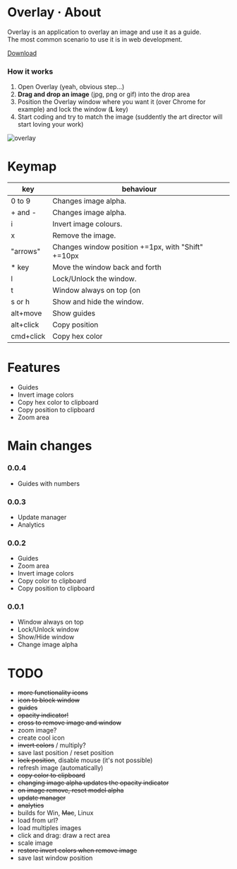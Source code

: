 # Overlay · About

Overlay is an application to overlay an image and use it as a guide.<br/>
The most common scenario to use it is in web development.

[Download](https://dl.dropboxusercontent.com/u/311265/overlay/build/latest/Overlay_0.0.4.air)

### How it works ###

1. Open Overlay (yeah, obvious step...)
2. **Drag and drop an image** (jpg, png or gif) into the drop area
3. Position the Overlay window where you want it (over Chrome for example) and lock the window (**L** key)
4. Start coding and try to match the image (suddently the art director will start loving your work)

![overlay](https://dl.dropboxusercontent.com/u/311265/overlay/overlay_animated.gif)


# Keymap

|key|behaviour|
|---|---------|
|0 to 9|Changes image alpha.|
|+ and -|Changes image alpha.|
|i|Invert image colours.|
|x|Remove the image.|
|"arrows"|Changes window position +=1px, with "Shift" +=10px|
|* key|Move the window back and forth|
|l|Lock/Unlock the window.|
|t|Window always on top (on|off).|
|s or h|Show and hide the window.|
|alt+move|Show guides|
|alt+click|Copy position|
|cmd+click|Copy hex color|

# Features

- Guides
- Invert image colors
- Copy hex color to clipboard
- Copy position to clipboard
- Zoom area

# Main changes

### 0.0.4

- Guides with numbers

### 0.0.3

- Update manager
- Analytics

### 0.0.2

- Guides
- Zoom area
- Invert image colors
- Copy color to clipboard
- Copy position to clipboard

### 0.0.1

- Window always on top
- Lock/Unlock window
- Show/Hide window
- Change image alpha


# TODO

- <del>more functionality icons</del>
- <del>icon to block window</del>
- <del>guides</del>
- <del>opacity indicator!</del>
- <del>cross to remove image and window</del>
- zoom image?
- create cool icon
- <del>invert colors</del> / multiply?
- save last position / reset position
- <del>lock position</del>, disable mouse (it's not possible)
- refresh image (automatically)
- <del>copy color to clipboard</del>
- <del>changing image alpha updates the opacity indicator</del>
- <del>on image remove, reset model alpha</del>
- <del>update manager</del>
- <del>analytics</del>
- builds for Win, <del>Mac</del>, Linux
- load from url?
- load multiples images
- click and drag: draw a rect area
- scale image
- <del>restore invert colors when remove image</del>
- save last window position